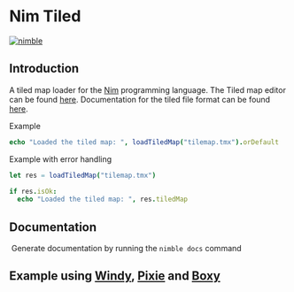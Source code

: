 # Nim Tiled
[![nimble](https://raw.githubusercontent.com/yglukhov/nimble-tag/master/nimble.png)](https://github.com/yglukhov/nimble-tag)

## Introduction

A tiled map loader for the [Nim](nim-lang.org) programming language. The Tiled map editor can be found [here](https://www.mapeditor.org/).
Documentation for the tiled file format can be found [here](https://doc.mapeditor.org/en/stable/).

Example

```nim
echo "Loaded the tiled map: ", loadTiledMap("tilemap.tmx").orDefault
```

Example with error handling

```nim
let res = loadTiledMap("tilemap.tmx")

if res.isOk:
  echo "Loaded the tiled map: ", res.tiledMap
```

## Documentation

​	Generate documentation by running the `nimble docs` command

## Example using [Windy](https://github.com/treeform/windy), [Pixie](https://github.com/Vladar4/sdl2_nim) and [Boxy](https://github.com/treeform/boxy)

```nim
```

